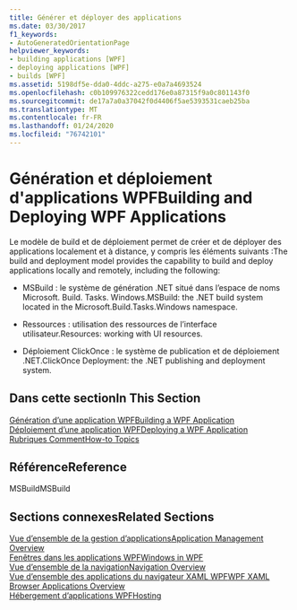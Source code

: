 ```yaml
---
title: Générer et déployer des applications
ms.date: 03/30/2017
f1_keywords:
- AutoGeneratedOrientationPage
helpviewer_keywords:
- building applications [WPF]
- deploying applications [WPF]
- builds [WPF]
ms.assetid: 5198df5e-dda0-4ddc-a275-e0a7a4693524
ms.openlocfilehash: c0b109976322cedd176e0a87315f9a0c801143f0
ms.sourcegitcommit: de17a7a0a37042f0d4406f5ae5393531caeb25ba
ms.translationtype: MT
ms.contentlocale: fr-FR
ms.lasthandoff: 01/24/2020
ms.locfileid: "76742101"
---
```

# <a name="building-and-deploying-wpf-applications"></a><span data-ttu-id="31542-102">Génération et déploiement d'applications WPF</span><span class="sxs-lookup"><span data-stu-id="31542-102">Building and Deploying WPF Applications</span></span>
<span data-ttu-id="31542-103">Le modèle de build et de déploiement permet de créer et de déployer des applications localement et à distance, y compris les éléments suivants :</span><span class="sxs-lookup"><span data-stu-id="31542-103">The build and deployment model provides the capability to build and deploy applications locally and remotely, including the following:</span></span>  
  
- <span data-ttu-id="31542-104">MSBuild : le système de génération .NET situé dans l’espace de noms Microsoft. Build. Tasks. Windows.</span><span class="sxs-lookup"><span data-stu-id="31542-104">MSBuild: the .NET build system located in the Microsoft.Build.Tasks.Windows namespace.</span></span>  
  
- <span data-ttu-id="31542-105">Ressources : utilisation des ressources de l’interface utilisateur.</span><span class="sxs-lookup"><span data-stu-id="31542-105">Resources: working with UI resources.</span></span>  
  
- <span data-ttu-id="31542-106">Déploiement ClickOnce : le système de publication et de déploiement .NET.</span><span class="sxs-lookup"><span data-stu-id="31542-106">ClickOnce Deployment: the .NET publishing and deployment system.</span></span>  
  
## <a name="in-this-section"></a><span data-ttu-id="31542-107">Dans cette section</span><span class="sxs-lookup"><span data-stu-id="31542-107">In This Section</span></span>  
 [<span data-ttu-id="31542-108">Génération d’une application WPF</span><span class="sxs-lookup"><span data-stu-id="31542-108">Building a WPF Application</span></span>](building-a-wpf-application-wpf.md)  
 [<span data-ttu-id="31542-109">Déploiement d’une application WPF</span><span class="sxs-lookup"><span data-stu-id="31542-109">Deploying a WPF Application</span></span>](deploying-a-wpf-application-wpf.md)  
 [<span data-ttu-id="31542-110">Rubriques Comment</span><span class="sxs-lookup"><span data-stu-id="31542-110">How-to Topics</span></span>](build-and-deploy-how-to-topics.md)  
  
## <a name="reference"></a><span data-ttu-id="31542-111">Référence</span><span class="sxs-lookup"><span data-stu-id="31542-111">Reference</span></span>  
 <span data-ttu-id="31542-112">MSBuild</span><span class="sxs-lookup"><span data-stu-id="31542-112">MSBuild</span></span>  
  
## <a name="related-sections"></a><span data-ttu-id="31542-113">Sections connexes</span><span class="sxs-lookup"><span data-stu-id="31542-113">Related Sections</span></span>  
 [<span data-ttu-id="31542-114">Vue d’ensemble de la gestion d’applications</span><span class="sxs-lookup"><span data-stu-id="31542-114">Application Management Overview</span></span>](application-management-overview.md)  
  [<span data-ttu-id="31542-115">Fenêtres dans les applications WPF</span><span class="sxs-lookup"><span data-stu-id="31542-115">Windows in WPF</span></span>](windows-in-wpf-applications.md)  
  [<span data-ttu-id="31542-116">Vue d’ensemble de la navigation</span><span class="sxs-lookup"><span data-stu-id="31542-116">Navigation Overview</span></span>](navigation-overview.md)  
  [<span data-ttu-id="31542-117">Vue d’ensemble des applications du navigateur XAML WPF</span><span class="sxs-lookup"><span data-stu-id="31542-117">WPF XAML Browser Applications Overview</span></span>](wpf-xaml-browser-applications-overview.md)  
  [<span data-ttu-id="31542-118">Hébergement d’applications WPF</span><span class="sxs-lookup"><span data-stu-id="31542-118">Hosting</span></span>](hosting-wpf-applications.md)

